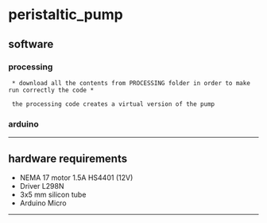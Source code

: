 # peristaltic_pump

  ## software
    
   ### processing 
       
     * download all the contents from PROCESSING folder in order to make run correctly the code * 
      
     the processing code creates a virtual version of the pump 
       
   ### arduino 

   * * *

  ## hardware requirements 
 
  * NEMA 17 motor 1.5A HS4401 (12V) 
  * Driver L298N  
  * 3x5 mm silicon tube 
  * Arduino Micro 
  
  * * * 
    
  


